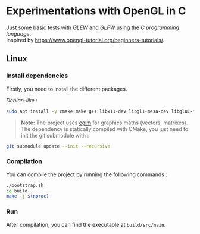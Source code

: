 # Experimentations with OpenGL in C

Just some basic tests with *GLEW* and *GLFW* using the *C programming language*.  
Inspired by <https://www.opengl-tutorial.org/beginners-tutorials/>.

## Linux

### Install dependencies

Firstly, you need to install the different packages.

*Debian-like* :
```sh
sudo apt install -y cmake make g++ libx11-dev libgl1-mesa-dev libglu1-mesa-dev libxrandr-dev libxext-dev
```

> **Note:** The project uses [cglm](https://github.com/recp/cglm) for graphics maths (vectors, matrixes). The dependency is statically compiled with CMake, you just need to init the git submodule with :

```sh
git submodule update --init --recursive
```

### Compilation

You can compile the project by running the following commands :

```sh
./bootstrap.sh
cd build
make -j $(nproc)
```

### Run

After compilation, you can find the executable at `build/src/main`.
